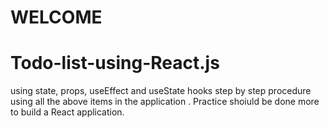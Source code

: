 # WELCOME

# Todo-list-using-React.js
using state, props, useEffect and useState hooks
step by step procedure using all the above items in the application .
Practice shoiuld be done more to build a React application.
